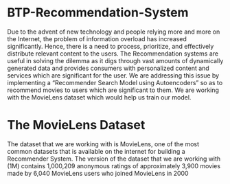 # BTP-Recommendation-System

Due to the advent of new technology and people relying more and more on the Internet, the problem of information overload has increased significantly. Hence, there is a need to process, prioritize, and effectively distribute relevant content to the users. The Recommendation systems are useful in solving the dilemma as it digs through vast amounts of dynamically generated data and  provides consumers with personalized content and services which are significant for the user. We are addressing this issue by implementing a “Recommender Search Model using Autoencoders” so as to recommend movies to users which are significant to them. We are working with the MovieLens dataset which would help us train our model.

# The MovieLens Dataset
The dataset that we are working with is MovieLens, one of the most common datasets that is available on the internet for building a Recommender System. The version of the dataset that we are working with (1M) contains 1,000,209 anonymous ratings of approximately 3,900 movies made by 6,040 MovieLens users who joined MovieLens in 2000
